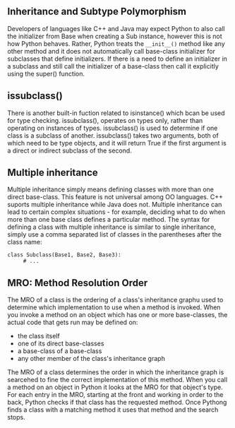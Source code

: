 ## Inheritance and Subtype Polymorphism 

Developers of languages like C++ and Java may expect Python to also call the initializer from Base when creating a Sub instance, however this is not how Python behaves. Rather, Python treats the `__init__()` method like any other method and it does not automatically call base-class initializer for subclasses that define initializers. If there is a need to define an initializer in a subclass and still call the initializer of a base-class then call it explicitly using the super() function.


## issubclass()

There is another built-in fuction related to isinstance() which bcan be used for type checking.  issubclass(), operates on types only, rather than operating on instances of types.  issubclass() is used to determine if one class is a subclass of another.  issubclass() takes two arguments, both of which need to be type objects, and it will return True if the first argument is a direct or indirect subclass of the second.

## Multiple inheritance

Multiple inheritance simply means defining classes with more than one direct base-class.  This feature is not universal among OO languages.  C++ suports multiple inheritance while Java does not.  Multiple inheritance can lead to certain complex situations - for example, deciding what to do when more than one base class defines a particular method.  The syntax for defining a class with multiple inheritance is similar to single inheritance, simply use a comma separated list of classes in the parentheses after the class name:

```
class Subclass(Base1, Base2, Base3):
     # ...
```

## MRO: Method Resolution Order

The MRO of a class is the ordering of a class's inheritance graphu used to determine which implementation to use when a method is invoked.  When you invoke a method on an object which has one or more base-classes, the actual code that gets run may be defined on:
  - the class itself
  - one of its direct base-classes
  - a base-class of a base-class
  - any other member of the class's inheritance graph

The MRO of a class determines the order in which the inheritance graph is searcehed to fine the correct implementation of this method.  When you call a method on an object in Python it looks at the MRO for that object's type.  For each entry in the MRO, starting at the front and working in order to the back, Python checks if that class has the requested method.  Once Pythong finds a class with a matching method it uses that method and the search stops.